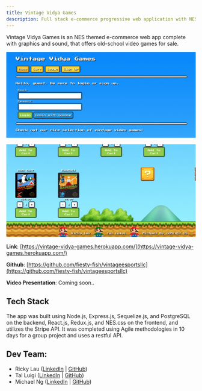 ```yaml
---
title: Vintage Vidya Games
description: Full stack e-commerce progressive web application with NES styled layout and NES mario sounds.
---
```


Vintage Vidya Games is an NES themed e-commerce web app complete with graphics and sound, that offers old-school video games for sale.

![](vvg-top2.png)

![](vvg-bottom.png)

**Link**: [https://vintage-vidya-games.herokuapp.com/](https://vintage-vidya-games.herokuapp.com/)

**Github**: [https://github.com/fiesty-fish/vintageesportsllc](https://github.com/fiesty-fish/vintageesportsllc)

**Video Presentation**: Coming soon..

## Tech Stack

The app was built using Node.js, Express.js, Sequelize.js, and PostgreSQL on the backend, React.js, Redux.js, and NES.css on the frontend, and utilizes the Stripe API. It was completed using Agile methodologies in 10 days for a group project and uses a restful API.

## Dev Team:

- Ricky Lau ([LinkedIn](https://www.linkedin.com/in/rickylaudev) | [GitHub](https://github.com/rickylaufitness))
- Tal Luigi ([LinkedIn](https://www.linkedin.com/in/talluigi) | [GitHub](https://github.com/luigilegion))
- Michael Ng ([LinkedIn](https://www.linkedin.com/in/michael-m-ng) | [GitHub](https://github.com/xmng))
